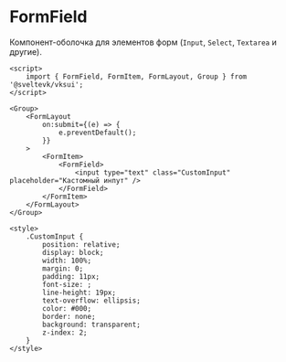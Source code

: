 # FormField

Компонент-оболочка для элементов форм (`Input`, `Select`, `Textarea` и другие).

```svelte scroll
<script>
	import { FormField, FormItem, FormLayout, Group } from '@sveltevk/vksui';
</script>

<Group>
	<FormLayout
		on:submit={(e) => {
			e.preventDefault();
		}}
	>
		<FormItem>
			<FormField>
				<input type="text" class="CustomInput" placeholder="Кастомный инпут" />
			</FormField>
		</FormItem>
	</FormLayout>
</Group>

<style>
	.CustomInput {
		position: relative;
		display: block;
		width: 100%;
		margin: 0;
		padding: 11px;
		font-size: ;
		line-height: 19px;
		text-overflow: ellipsis;
		color: #000;
		border: none;
		background: transparent;
		z-index: 2;
	}
</style>
```
